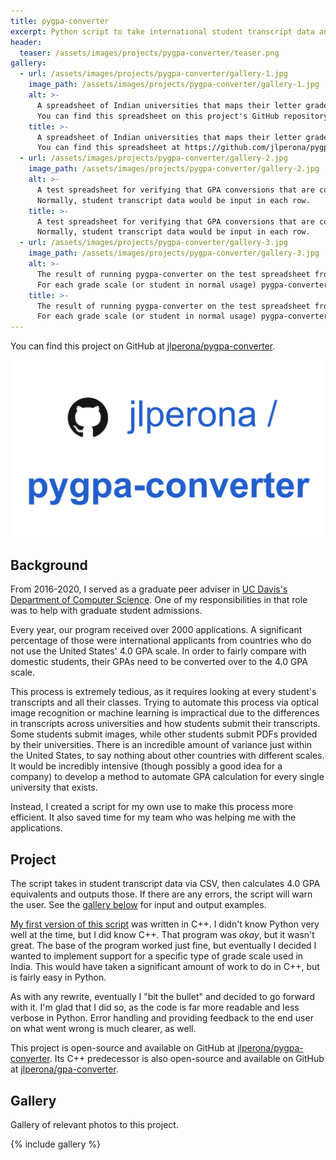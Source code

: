 ```yaml
---
title: pygpa-converter
excerpt: Python script to take international student transcript data and output a 4.0 scale GPA.
header:
  teaser: /assets/images/projects/pygpa-converter/teaser.png
gallery:
  - url: /assets/images/projects/pygpa-converter/gallery-1.jpg
    image_path: /assets/images/projects/pygpa-converter/gallery-1.jpg
    alt: >-
      A spreadsheet of Indian universities that maps their letter grades to the Indian 10-point grade scale.
      You can find this spreadsheet on this project's GitHub repository.
    title: >-
      A spreadsheet of Indian universities that maps their letter grades to the Indian 10-point grade scale.
      You can find this spreadsheet at https://github.com/jlperona/pygpa-converter/blob/master/data/india10.csv.
  - url: /assets/images/projects/pygpa-converter/gallery-2.jpg
    image_path: /assets/images/projects/pygpa-converter/gallery-2.jpg
    alt: >-
      A test spreadsheet for verifying that GPA conversions that are correct.
      Normally, student transcript data would be input in each row.
    title: >-
      A test spreadsheet for verifying that GPA conversions that are correct.
      Normally, student transcript data would be input in each row.
  - url: /assets/images/projects/pygpa-converter/gallery-3.jpg
    image_path: /assets/images/projects/pygpa-converter/gallery-3.jpg
    alt: >-
      The result of running pygpa-converter on the test spreadsheet from the previous picture.
      For each grade scale (or student in normal usage) pygpa-converter computes the input's 4.0 GPA scale-equivalent.
    title: >-
      The result of running pygpa-converter on the test spreadsheet from the previous picture.
      For each grade scale (or student in normal usage) pygpa-converter computes the input's 4.0 GPA scale-equivalent.
---
```


You can find this project on GitHub at [jlperona/pygpa-converter](https://github.com/jlperona/pygpa-converter).

![The teaser image, which is a picture of the repository's name in GitHub's naming style.](../../../images/projects/pygpa-converter/teaser.png)

## Background

From 2016-2020, I served as a graduate peer adviser in [UC Davis's Department of Computer Science](https://cs.ucdavis.edu/).
One of my responsibilities in that role was to help with graduate student admissions.

Every year, our program received over 2000 applications.
A significant percentage of those were international applicants from countries who do not use the United States' 4.0 GPA scale.
In order to fairly compare with domestic students, their GPAs need to be converted over to the 4.0 GPA scale.

This process is extremely tedious, as it requires looking at every student's transcripts and all their classes.
Trying to automate this process via optical image recognition or machine learning is impractical due to the differences in transcripts across universities and how students submit their transcripts.
Some students submit images, while other students submit PDFs provided by their universities.
There is an incredible amount of variance just within the United States, to say nothing about other countries with different scales.
It would be incredibly intensive (though possibly a good idea for a company) to develop a method to automate GPA calculation for every single university that exists.

Instead, I created a script for my own use to make this process more efficient.
It also saved time for my team who was helping me with the applications.

## Project

The script takes in student transcript data via CSV, then calculates 4.0 GPA equivalents and outputs those.
If there are any errors, the script will warn the user.
See the [gallery below](#gallery) for input and output examples.

[My first version of this script](https://github.com/jlperona/gpa-converter) was written in C++.
I didn't know Python very well at the time, but I did know C++.
That program was _okay_, but it wasn't great.
The base of the program worked just fine, but eventually I decided I wanted to implement support for a specific type of grade scale used in India.
This would have taken a significant amount of work to do in C++, but is fairly easy in Python.

As with any rewrite, eventually I "bit the bullet" and decided to go forward with it.
I'm glad that I did so, as the code is far more readable and less verbose in Python.
Error handling and providing feedback to the end user on what went wrong is much clearer, as well.

This project is open-source and available on GitHub at [jlperona/pygpa-converter](https://github.com/jlperona/pygpa-converter).
Its C++ predecessor is also open-source and available on GitHub at [jlperona/gpa-converter](https://github.com/jlperona/gpa-converter).

## Gallery

Gallery of relevant photos to this project.

{% include gallery %}
